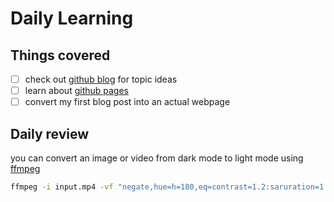 # Daily Learning

## Things covered
- [ ] check out [github blog](https://github.blog/) for topic ideas
- [ ] learn about [github pages](https://skills.github.com/#first-day-on-github)
- [ ] convert my first blog post into an actual webpage

## Daily review
you can convert an image or video from dark mode to light mode using [ffmpeg](https://www.ffmpeg.org)

```bash
ffmpeg -i input.mp4 -vf "negate,hue=h=180,eq=contrast=1.2:saruration=1.1" output.mp4
```
